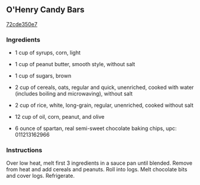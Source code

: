 ## O'Henry Candy Bars

[72cde350e7](http://www.food.com/recipe/ohenry-candy-bars-26935)

### Ingredients

 - 1 cup of syrups, corn, light

 - 1 cup of peanut butter, smooth style, without salt

 - 1 cup of sugars, brown

 - 2 cup of cereals, oats, regular and quick, unenriched, cooked with water (includes boiling and microwaving), without salt

 - 2 cup of rice, white, long-grain, regular, unenriched, cooked without salt

 - 12 cup of oil, corn, peanut, and olive

 - 6 ounce of spartan, real semi-sweet chocolate baking chips, upc: 011213162966

### Instructions

Over low heat, melt first 3 ingredients in a sauce pan until blended. Remove from heat and add cereals and peanuts. Roll into logs. Melt chocolate bits and cover logs. Refrigerate.